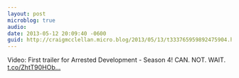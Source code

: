 ```yaml
---
layout: post
microblog: true
audio: 
date: 2013-05-12 20:09:40 -0600
guid: http://craigmcclellan.micro.blog/2013/05/13/t333765959892475904.html
---
```

Video: First trailer for Arrested Development - Season 4! CAN. NOT. WAIT. [t.co/ZhtT90HOb...](http://t.co/ZhtT90HObb)
